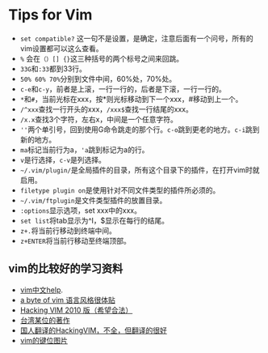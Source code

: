 # Tips for Vim

  * `set compatible?` 这一句不是设置，是确定，注意后面有一个问号，所有的vim设置都可以这么查看。 
  * `%` 会在`（）[] {}`这三种括号的两个标号之间来回跳。 
  * `33G`和`:33`都到33行。 
  * `50% 60% 70%`分别到文件中间，60%处，70%处。 
  * `c-e`和`c-y`，前者是上滚，一行一行的，后者是下滚，一行一行的。 
  * `*`和`#`，当前光标在xxx，按*则光标移动到下一个xxx，#移动到上一个。 
  * `/^xxx`查找一行开头的xxx，`/xxx$`查找一行结尾的xxx。 
  * `/x.x`查找3个字符，左右x，中间是一个任意字符。 
  * `''`两个单引号，回到使用G命令跳走的那个行。`c-o`跳到更老的地方。`c-i`跳到新的地方。 
  * `ma`标记当前行为a，`'a`跳到标记为a的行。 
  * `v`是行选择，`c-v`是列选择。 
  * `~/.vim/plugin/`是全局插件的目录，所有这个目录下的插件，在打开vim时就启用。 
  * `filetype plugin on`是使用针对不同文件类型的插件所必须的。 
  * `~/.vim/ftplugin`是文件类型插件的放置目录。 
  * `:options`显示选项，set xxx中的xxx。 
  * `set list`将tab显示为^I，$显示在每行的结尾。 
  * `z+.`将当前行移动到终端中间。 
  * `z+ENTER`将当前行移动至终端顶部。 

## vim的比较好的学习资料

  * [vim中文help](http://vimcdoc.sourceforge.net/doc/help.html). 
  * [a byte of vim 语言风格很体贴](http://wiki.rrrui.com/files/Vim/byte_of_vim_v051.pdf)
  * [Hacking VIM 2010 版（希望合法）](http://wiki.rrrui.com/files/Vim/Packtpub.Hacking.Vim.7.2.Apr.2010.pdf)
  * [台湾某位的著作](http://wiki.rrrui.com/files/Vim/vim-hacks.pdf)
  * [国人翻译的HackingVIM，不全，但翻译的很好](http://wiki.rrrui.com/files/Vim/vim_advanced_usage.pdf)
  * [vim的键位图片](http://wiki.rrrui.com/files/Vim/programmers_print.png)

